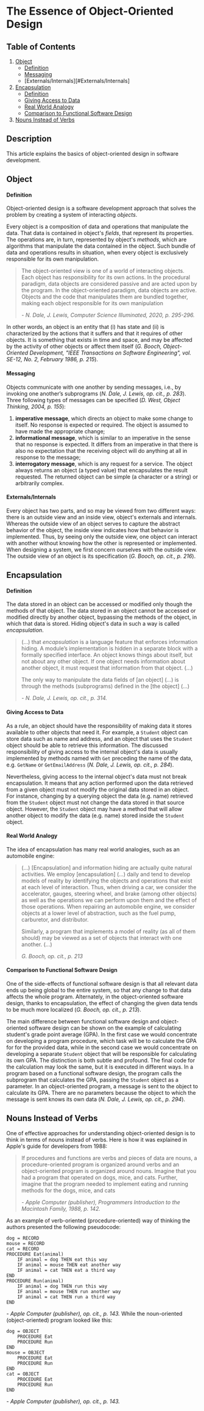 # The Essence of Object-Oriented Design

## Table of Contents

1. [Object](#Object)
	* [Definition](#Definition)
	* [Messaging](#Messaging)
	* [Externals/Internals][#Externals/Internals]
2. [Encapsulation](#Encapsulation)
	* [Definition](#Definition)
	* [Giving Access to Data](#Giving-Access-to-Data)
	* [Real World Analogy](#Real-World-Analogy)
	* [Comparison to Functional Software Design](#Comparison-to-Functional-Software-Design)
4. [Nouns Instead of Verbs](#Nouns-Instead-of-Verbs)

## Description
This article explains the basics of object-oriented design in software development.

## Object

#### Definition
Object-oriented design is a software development approach that solves the problem by creating a system of interacting *objects*. 

Every object is a composition of data and operations that manipulate the data. That data is contained in object's *fields*, that represent its properties. The operations are, in turn, represented by object's *methods*, which are algorithms that manipulate the data contained in the object. Such bundle of data and operations results in situation, when every object is exclusively responsible for its own manipulation.

> The object-oriented view is one of a world of interacting objects. Each object has responsibility for its own actions. In the procedural paradigm, data objects are considered passive and are acted upon by the program. In the object-oriented paradigm, data objects are active. Objects and the code that manipulates them are bundled together, making each object responsible for its own manipulation
> 
> *\-  N. Dale, J. Lewis, Computer Science Illuminated, 2020, p. 295-296.*

In other words, an object is an entity that (i) has state and (ii) is characterized by the actions that it suffers and that it requires of other objects. It is something that exists in time and space, and may be affected by the activity of other objects or affect them itself (*G. Booch, Object-Oriented Development, "IEEE Transactions on Software Engineering", vol. SE-12, No. 2, February 1986, p. 215*).

#### Messaging
Objects communicate with one another by sending messages, i.e., by invoking one another’s subprograms (*N. Dale, J. Lewis, op. cit., p. 283*). Three following types of messages can be specified (*D. West, Object Thinking, 2004, p. 155*):
1) **imperative message**, which directs an object to make some change to itself. No response is expected or required. The object is assumed to have made the appropriate change;
2) **informational message**, which is similar to an imperative in the sense that no response is expected. It differs from an imperative in that there is also no expectation that the receiving object will do anything at all in response to the message;
3) **interrogatory message**, which is any request for a service. The object always returns an object (a typed value) that encapsulates the result requested. The returned object can be simple (a character or a string) or arbitrarily complex.

#### Externals/Internals
Every object has two parts, and so may be viewed from two different ways: there is an outside view and an inside view, object's externals and internals. Whereas the outside view of an object serves to capture the abstract behavior of the object, the inside view indicates how that behavior is implemented. Thus, by seeing only the outside view, one object can interact with another without knowing how the other is represented or implemented. When designing a system, we first concern ourselves with the outside view. The outside view of an object is its specification (*G. Booch, op. cit., p. 216*). 

## Encapsulation

#### Definition
The data stored in an object can be accessed or modified only though the methods of that object. The data stored in an object cannot be accessed or modified directly by another object, bypassing the methods of the object, in which that data is stored. Hiding object's data in such a way is called _encapsulation_.
> (...) that _encapsulation_ is a language feature that enforces information hiding. A module’s implementation is hidden in a separate block with a formally specified interface. An object knows things about itself, but not about any other object. If one object needs information about another object, it must request that information from that object. (...)
> 
> The only way to manipulate the data fields of [an object] (...) is through the methods (subprograms) defined in the [the object] (...)
> 
> *\-  N. Dale, J. Lewis, op. cit., p. 314.*
> 
#### Giving Access to Data
As a rule, an object should have the responsibility of making data it stores available to other objects that need it. For example, a `Student` object can store data such as name and address, and an object that uses the `Student` object should be able to retrieve this information. The discussed responsibility of giving access to the internal object's data is usually implemented by methods named with `Get` preceding the name of the data, e.g. `GetName` or `GetEmailAddress` (*N. Dale, J. Lewis, op. cit., p. 284*). 

Nevertheless, giving access to the internal object's data must not break encapsulation. It means that any action performed upon the data retrieved from a given object must not modify the original data stored in an object. For instance, changing by a querying object the data (e.g. name) retrieved from the `Student` object must not change the data stored in that source object. However, the `Student` object may have a method that will allow another object to modify the data (e.g. name) stored inside the `Student` object.

#### Real World Analogy
The idea of encapsulation has many real world analogies, such as an automobile engine:
> (...) [Encapsulation] and information hiding are actually quite natural activities. We employ [encapsulation] (...) daily and tend to develop models of reality by identifying the objects and operations that exist at each level of interaction. Thus, when driving a car, we consider the accelerator, gauges, steering wheel, and brake (among other objects) as well as the operations we can perform upon them and the effect of those operations. When repairing an automobile engine, we consider objects at a lower level of abstraction, such as the fuel pump, carburetor, and distributor.
> 
> Similarly, a program that implements a model of reality (as all of them should) may be viewed as a set of objects that interact with one another. (...)
> 
> *G. Booch, op. cit., p. 213*

#### Comparison to Functional Software Design
One of the side-effects of functional software design is that all relevant data ends up being global to the entire system, so that any change to that data affects the whole program. Alternately, in the object-oriented software design, thanks to encapsulation, the effect of changing the given data tends to be much more localized (*G. Booch, op. cit., p. 213*).

The main difference between functional software design and object-oriented software design can be shown on the example of calculating student's grade point average (GPA). In the first case we would concentrate on developing a program procedure, which task will be to calculate the GPA for for the provided data, while in the second case we would concentrate on developing a separate `Student` object that will be responsible for calculating its own GPA. The distinction is both subtle and profound. The final code for the calculation may look the same, but it is executed in different ways. In a program based on a functional software design, the program calls the subprogram that calculates the GPA, passing the `Student` object as a parameter. In an object-oriented program, a message is sent to the object to calculate its GPA. There are no parameters because the object to which the message is sent knows its own data (*N. Dale, J. Lewis, op. cit., p. 294*).

## Nouns Instead of Verbs
One of effective approaches for understanding object-oriented design is to think in terms of nouns instead of verbs. Here is how it was explained in Apple's guide for developers from 1988:
> If procedures and functions are verbs and pieces of data are nouns, a procedure-oriented program is organized around verbs and an object-oriented program is organized around nouns. Imagine that you had a program that operated on dogs, mice, and cats. Further, imagine that the program needed to implement eating and running methods for the dogs, mice, and cats
> 
> *- Apple Computer (publisher), Programmers Introduction to the Macintosh Family, 1988, p. 142.*

As an example of verb-oriented (procedure-oriented) way of thinking the authors presented the following pseudocode:
```
dog = RECORD
mouse = RECORD
cat = RECORD
PROCEDURE Eat(animal)
	IF animal = dog THEN eat this way
	IF animal = mouse THEN eat another way
	IF animal = cat THEN eat a third way
END
PROCEDURE Run(animal)
	IF animal = dog THEN run this way
	IF animal = mouse THEN run another way
	IF animal = cat THEN run a third way
END
```
*- Apple Computer (publisher), op. cit., p. 143.*
While the noun-oriented (object-oriented) program looked like this:
```
dog = OBJECT
	PROCEDURE Eat
	PROCEDURE Run
END
mouse = OBJECT
	PROCEDURE Eat
	PROCEDURE Run
END
cat = OBJECT
	PROCEDURE Eat
	PROCEDURE Run
END
```
*- Apple Computer (publisher), op. cit., p. 143.*
